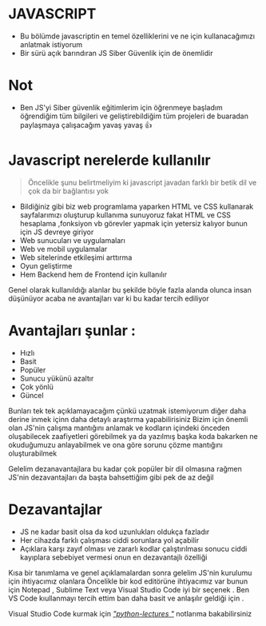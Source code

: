 # JAVASCRIPT
  
 - Bu bölümde javascriptin en temel özelliklerini ve ne için kullanacağımızı anlatmak istiyorum 
  - Bir sürü açık barındıran JS Siber Güvenlik için de önemlidir 
 
      
  # Not 
  - Ben JS'yi Siber güvenlik eğitimlerim için öğrenmeye başladım öğrendiğim tüm 
  bilgileri ve geliştirebildiğim tüm projeleri de buaradan paylaşmaya çalışacağım yavaş yavaş 👍
    
 # Javascript nerelerde kullanılır 
  > Öncelikle şunu belirtmeliyim ki javascript javadan farklı bir betik  dil ve çok da bir bağlantısı yok  
 - Bildiğiniz gibi biz web programlama yaparken HTML ve CSS kullanarak sayfalarımızı oluşturup kullanıma sunuyoruz fakat HTML ve CSS hesaplama ,fonksiyon vb görevler yapmak için yetersiz kalıyor bunun için JS devreye giriyor
 - Web sunucuları ve uygulamaları 
 - Web ve mobil uygulamalar
 - Web sitelerinde etkileşimi arttırma
 - Oyun geliştirme 
 - Hem Backend hem de Frontend için kullanılır  
 
 Genel olarak kullanıldığı alanlar bu şekilde böyle fazla alanda olunca insan düşünüyor acaba ne avantajları var ki bu kadar tercih ediliyor
 # Avantajları şunlar :
 - Hızlı 
 - Basit 
 - Popüler 
 - Sunucu yükünü azaltır 
 - Çok yönlü
 - Güncel
  
  Bunları tek tek açıklamayacağım çünkü uzatmak istemiyorum diğer daha derine inmek içinn daha detaylı araştırma yapabilirisiniz 
  Bizim için önemli olan JS'nin çalışma mantığını anlamak ve kodların içindeki önceden oluşabilecek zaafiyetleri görebilmek ya da yazılmış başka koda bakarken ne okuduğumuzu anlayabilmek ve ona göre sorunu çözme mantığını oluşturabilmek 
  
  Gelelim dezanavantajlara bu kadar çok popüler bir dil olmasına rağmen JS'nin dezavantajları da başta bahsettiğim gibi pek de az değil 
   # Dezavantajlar 
   - JS ne kadar basit olsa da kod uzunlukları oldukça fazladır 
   - Her cihazda farklı çalışması ciddi sorunlara yol açabilir 
   -  Açıklara karşı zayıf olması ve zararlı kodlar çalıştırılması sonucu ciddi kayıplara sebebiyet vermesi onun en dezavantajlı özelliği
   
   
   Kısa bir tanımlama ve genel açıklamalardan sonra gelelim JS'nin kurulumu için ihtiyacımız olanlara 
   Öncelikle bir kod editörüne ihtiyacımız var bunun için Notepad , Sublime Text veya   Visual Studio Code iyi bir seçenek . Ben VS Code kıullanmayı tercih ettim ban daha basit ve anlaşılır geldiği için .
   
 Visual Studio Code kurmak için [*"python-lectures "*](/python-lectures/1.hafta.pptx) notlarıma bakabilirsiniz 
